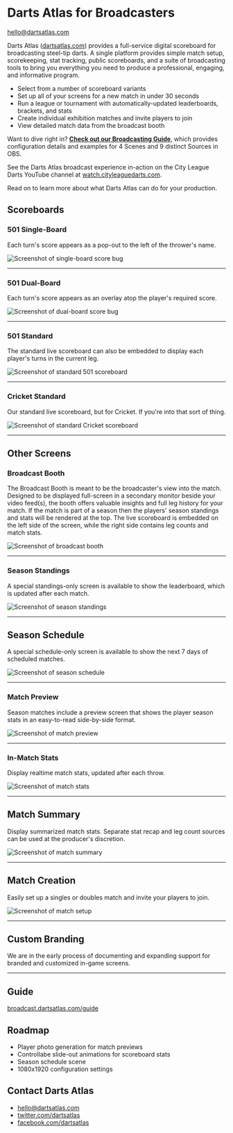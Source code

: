 # Darts Atlas for Broadcasters

[hello@dartsatlas.com](mailto:hello@dartsatlas.com)

Darts Atlas ([dartsatlas.com](https://www.dartsatlas.com)) provides a full-service digital scoreboard for broadcasting steel-tip darts. A single platform provides simple match setup, scorekeeping, stat tracking, public scoreboards, and a suite of broadcasting tools to bring you everything you need to produce a professional, engaging, and informative program.

- Select from a number of scoreboard variants
- Set up all of your screens for a new match in under 30 seconds
- Run a league or tournament with automatically-updated leaderboards, brackets, and stats
- Create individual exhibition matches and invite players to join
- View detailed match data from the broadcast booth

Want to dive right in? **[Check out our Broadcasting Guide](/guide)**, which provides configuration details and examples for 4 Scenes and 9 distinct Sources in OBS.

See the Darts Atlas broadcast experience in-action on the City League Darts YouTube channel at [watch.cityleaguedarts.com](https://watch.cityleaguedarts.com).

Read on to learn more about what Darts Atlas can do for your production.

## Scoreboards

### 501 Single-Board

Each turn's score appears as a pop-out to the left of the thrower's name.

![Screenshot of single-board score bug](images/single-board.jpg)

---

### 501 Dual-Board

Each turn's score appears as an overlay atop the player's required score.

![Screenshot of dual-board score bug](images/dual-board.jpg)

---

### 501 Standard

The standard live scoreboard can also be embedded to display each player's turns in the current leg.

![Screenshot of standard 501 scoreboard](images/standard-501.jpg)

---

### Cricket Standard

Our standard live scoreboard, but for Cricket. If you're into that sort of thing.

![Screenshot of standard Cricket scoreboard](images/standard-cricket.jpg)

---

## Other Screens

### Broadcast Booth

The Broadcast Booth is meant to be the broadcaster's view into the match. Designed to be displayed full-screen in a secondary monitor beside your video feed(s), the booth offers valuable insights and full leg history for your match. If the match is part of a season then the players' season standings and stats will be rendered at the top. The live scoreboard is embedded on the left side of the screen, while the right side contains leg counts and match stats.

![Screenshot of broadcast booth](images/broadcast_booth.png)

---

### Season Standings

A special standings-only screen is available to show the leaderboard, which is updated after each match.

![Screenshot of season standings](images/season-standings.jpg)

---

## Season Schedule

A special schedule-only screen is available to show the next 7 days of scheduled matches.

![Screenshot of season schedule](images/season-schedule.jpg)

---

### Match Preview

Season matches include a preview screen that shows the player season stats in an easy-to-read side-by-side format.

![Screenshot of match preview](images/match-preview.jpg)

---

### In-Match Stats

Display realtime match stats, updated after each throw.

![Screenshot of match stats](images/match-stats.jpg)

---

## Match Summary

Display summarized match stats. Separate stat recap and leg count sources can be used at the producer's discretion.

![Screenshot of match summary](images/match-summary.jpg)

---

## Match Creation

Easily set up a singles or doubles match and invite your players to join.

![Screenshot of match setup](images/match-setup.jpg)

---

## Custom Branding

We are in the early process of documenting and expanding support for branded and customized in-game screens.

---

## Guide

[broadcast.dartsatlas.com/guide](/guide)

## Roadmap

- Player photo generation for match previews
- Controllabe slide-out animations for scoreboard stats
- Season schedule scene
- 1080x1920 configuration settings

## Contact Darts Atlas

- [hello@dartsatlas.com](mailto:hello@dartsatlas.com)
- [twitter.com/dartsatlas](https://www.twitter.com/dartsatlas)
- [facebook.com/dartsatlas](https://www.facebook.com/dartsatlas)

